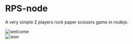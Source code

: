 # RPS-node
A very simple 2 players rock paper scissors game in nodejs.

![welcome](https://user-images.githubusercontent.com/71637950/225602858-e3aac810-3cd8-4a30-ad07-591923b84e5f.png)
<br>
![won](https://user-images.githubusercontent.com/71637950/225602852-61f88fdc-fbf9-4395-854f-f735292d0ff6.png)

